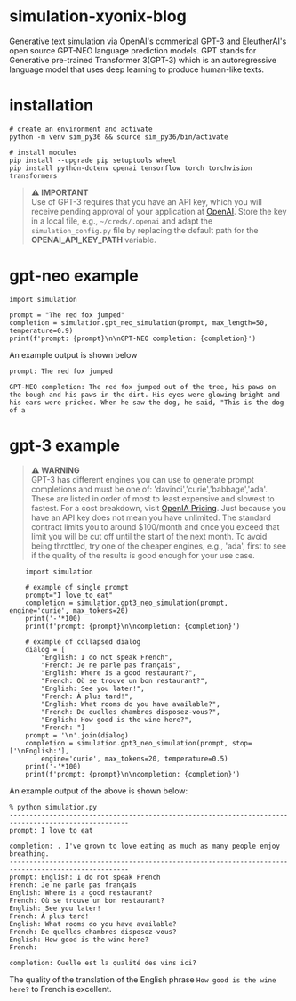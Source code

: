# simulation-xyonix-blog
Generative text simulation via OpenAI's commerical GPT-3 and EleutherAI's open source GPT-NEO language prediction models.
GPT stands for Generative pre-trained Transformer 3(GPT-3) which is an autoregressive language model that uses deep learning to produce human-like texts. 

# installation

```
# create an environment and activate
python -m venv sim_py36 && source sim_py36/bin/activate

# install modules
pip install --upgrade pip setuptools wheel
pip install python-dotenv openai tensorflow torch torchvision transformers
```

> **⚠ IMPORTANT**  
> Use of GPT-3 requires that you have an API key, which you will receive pending approval of your application at [OpenAI](https://openai.com/blog/openai-api/). Store the key in a local file, e.g., `~/creds/.openai` and adapt the `simulation_config.py` file by replacing the default path for the **OPENAI_API_KEY_PATH** variable.


# gpt-neo example

```
import simulation

prompt = "The red fox jumped"
completion = simulation.gpt_neo_simulation(prompt, max_length=50, temperature=0.9)
print(f'prompt: {prompt}\n\nGPT-NEO completion: {completion}')
```

An example output is shown below

```
prompt: The red fox jumped

GPT-NEO completion: The red fox jumped out of the tree, his paws on the bough and his paws in the dirt. His eyes were glowing bright and his ears were pricked. When he saw the dog, he said, "This is the dog of a
```

# gpt-3 example

> **⚠ WARNING**  
> GPT-3 has different engines you can use to generate prompt completions and must be one of: 'davinci','curie','babbage','ada'. These are listed in order of most to least expensive and slowest to fastest. For a cost breakdown, visit [OpenIA Pricing](https://beta.openai.com/pricing). Just because you have an API key does not mean you have unlimited. The standard contract limits you to around $100/month and once you exceed that limit you will be cut off until the start of the next month. To avoid being throttled, try one of the cheaper engines, e.g., 'ada', first to see if the quality of the results is good enough for your use case.


```
    import simulation

    # example of single prompt
    prompt="I love to eat"
    completion = simulation.gpt3_neo_simulation(prompt, engine='curie', max_tokens=20)
    print('-'*100)
    print(f'prompt: {prompt}\n\ncompletion: {completion}')

    # example of collapsed dialog
    dialog = [
        "English: I do not speak French",
        "French: Je ne parle pas français",
        "English: Where is a good restaurant?",
        "French: Où se trouve un bon restaurant?",
        "English: See you later!",
        "French: À plus tard!",
        "English: What rooms do you have available?",
        "French: De quelles chambres disposez-vous?",
        "English: How good is the wine here?",
        "French: "]
    prompt = '\n'.join(dialog)
    completion = simulation.gpt3_neo_simulation(prompt, stop=['\nEnglish:'], 
        engine='curie', max_tokens=20, temperature=0.5)
    print('-'*100)
    print(f'prompt: {prompt}\n\ncompletion: {completion}')
```

An example output of the above is shown below:

```
% python simulation.py
----------------------------------------------------------------------------------------------------
prompt: I love to eat

completion: . I've grown to love eating as much as many people enjoy breathing.
----------------------------------------------------------------------------------------------------
prompt: English: I do not speak French
French: Je ne parle pas français
English: Where is a good restaurant?
French: Où se trouve un bon restaurant?
English: See you later!
French: À plus tard!
English: What rooms do you have available?
French: De quelles chambres disposez-vous?
English: How good is the wine here?
French: 

completion: Quelle est la qualité des vins ici?
```

The quality of the translation of the English phrase `How good is the wine here?` to French is excellent.